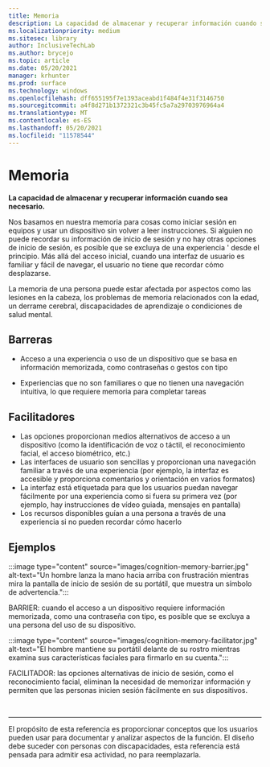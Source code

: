 ```yaml
---
title: Memoria
description: La capacidad de almacenar y recuperar información cuando sea necesario
ms.localizationpriority: medium
ms.sitesec: library
author: InclusiveTechLab
ms.author: brycejo
ms.topic: article
ms.date: 05/20/2021
manager: krhunter
ms.prod: surface
ms.technology: windows
ms.openlocfilehash: dff655195f7e1393aceabd1f484f4e31f3146750
ms.sourcegitcommit: a4f8d271b1372321c3b45fc5a7a29703976964a4
ms.translationtype: MT
ms.contentlocale: es-ES
ms.lasthandoff: 05/20/2021
ms.locfileid: "11578544"
---
```

# <a name="memory"></a>Memoria

**La capacidad de almacenar y recuperar información cuando sea necesario.**

Nos basamos en nuestra memoria para cosas como iniciar sesión en equipos y usar un dispositivo sin volver a leer instrucciones. Si alguien no puede recordar su información de inicio de sesión y no hay otras opciones de inicio de sesión, es posible que se excluya de una experiencia &apos; desde el principio. Más allá del acceso inicial, cuando una interfaz de usuario es familiar y fácil de navegar, el usuario no tiene que recordar cómo desplazarse.

La memoria de una persona puede estar afectada por aspectos como las lesiones en la cabeza, los problemas de memoria relacionados con la edad, un derrame cerebral, discapacidades de aprendizaje o condiciones de salud mental.

## <a name="barriers"></a>Barreras

* Acceso a una experiencia o uso de un dispositivo que se basa en información memorizada, como contraseñas o gestos con tipo

* Experiencias que no son familiares o que no tienen una navegación intuitiva, lo que requiere memoria para completar tareas


## <a name="facilitators"></a>Facilitadores

* Las opciones proporcionan medios alternativos de acceso a un dispositivo (como la identificación de voz o táctil, el reconocimiento facial, el acceso biométrico, etc.)
* Las interfaces de usuario son sencillas y proporcionan una navegación familiar a través de una experiencia (por ejemplo, la interfaz es accesible y proporciona comentarios y orientación en varios formatos)
* La interfaz está etiquetada para que los usuarios puedan navegar fácilmente por una experiencia como si fuera su primera vez (por ejemplo, hay instrucciones de vídeo guiada, mensajes en pantalla)
* Los recursos disponibles guían a una persona a través de una experiencia si no pueden recordar cómo hacerlo


## <a name="examples"></a>Ejemplos

:::image type="content" source="images/cognition-memory-barrier.jpg" alt-text="Un hombre lanza la mano hacia arriba con frustración mientras mira la pantalla de inicio de sesión de su portátil, que muestra un símbolo de advertencia.":::

BARRIER: cuando el acceso a un dispositivo requiere información memorizada, como una contraseña con tipo, es posible que se excluya a una persona del uso de su dispositivo. 


:::image type="content" source="images/cognition-memory-facilitator.jpg" alt-text="El hombre mantiene su portátil delante de su rostro mientras examina sus características faciales para firmarlo en su cuenta.":::

FACILITADOR: las opciones alternativas de inicio de sesión, como el reconocimiento facial, eliminan la necesidad de memorizar información y permiten que las personas inicien sesión fácilmente en sus dispositivos. 


&nbsp;

[comment]: # (Instrucción Footer)
___
El propósito de esta referencia es proporcionar conceptos que los usuarios pueden usar para documentar y analizar aspectos de la función. El diseño debe suceder con personas con discapacidades, esta referencia está pensada para admitir esa actividad, no para reemplazarla. 